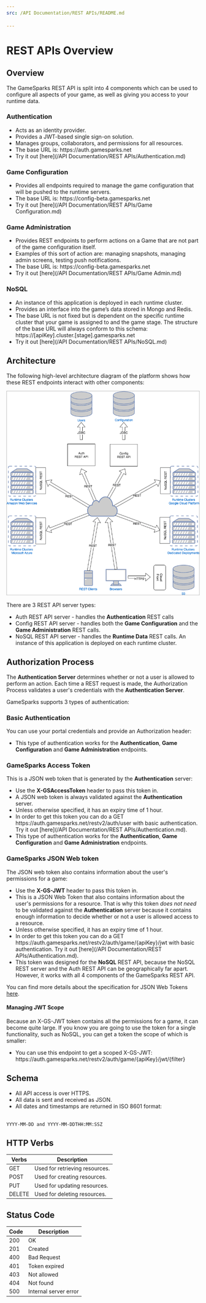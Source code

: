 ```yaml
---
src: /API Documentation/REST APIs/README.md

---
```


# REST APIs Overview

## Overview
The GameSparks REST API is split into 4 components which can be used to configure all aspects of your game, as well as giving you access to your runtime data.

### Authentication
* Acts as an identity provider.
* Provides a JWT-based single sign-on solution.
* Manages groups, collaborators, and permissions for all resources.
* The base URL is: https:<nolink>//auth.gamesparks.net
* Try it out [here](/API Documentation/REST APIs/Authentication.md)

### Game Configuration
* Provides all endpoints required to manage the game configuration that will be pushed to the runtime servers.
* The base URL is: https:<nolink>//config-beta.gamesparks.net
* Try it out [here](/API Documentation/REST APIs/Game Configuration.md)

### Game Administration
* Provides REST endpoints to perform actions on a Game that are not part of the game configuration itself.
* Examples of this sort of action are: managing snapshots, managing admin screens, testing push notifications.
* The base URL is: https:<nolink>//config-beta.gamesparks.net
* Try it out [here](/API Documentation/REST APIs/Game Admin.md)

### NoSQL
* An instance of this application is deployed in each runtime cluster.
* Provides an interface into the game’s data stored in Mongo and Redis.
* The base URL is not fixed but is dependent on the specific runtime cluster that your game is assigned to and the game stage. The structure of the base URL will always conform to this schema: https:<nolink>//[apiKey].cluster.[stage].gamesparks.net
* Try it out [here](/API Documentation/REST APIs/NoSQL.md)

## Architecture

The following high-level architecture diagram of the platform shows how these REST endpoints interact with other components:

![](img/RESTAPI/NewArch.png)

There are 3 REST API server types:
* Auth REST API server - handles the **Authentication** REST calls
* Config REST API server - handles both the **Game Configuration** and the **Game Administration** REST calls.
* NoSQL REST API server - handles the **Runtime Data** REST calls. An instance of this application is deployed on each runtime cluster.

## Authorization Process

The **Authentication Server** determines whether or not a user is allowed to perform an action. Each time a REST request is made, the Authorization Process validates a user's credentials with the **Authentication Server**.

GameSparks supports 3 types of authentication:

### Basic Authentication

You can use your portal credentials and provide an Authorization header:
* This type of authentication works for the **Authentication**, **Game Configuration** and **Game Administration** endpoints.

### GameSparks Access Token

This is a JSON web token that is generated by the **Authentication** server:
* Use the **X-GSAccessToken** header to pass this token in.
* A JSON web token is always validated against the **Authentication** server.
* Unless otherwise specified, it has an expiry time of 1 hour.
* In order to get this token you can do a GET https:<nolink>//auth.gamesparks.net/restv2/auth/user with basic authentication. Try it out [here](/API Documentation/REST APIs/Authentication.md).
* This type of authentication works for the **Authentication**, **Game Configuration** and **Game Administration** endpoints.



### GameSparks JSON Web token

The JSON web token also contains information about the user's permissions for a game:
* Use the **X-GS-JWT** header to pass this token in.
* This is a JSON Web Token that also contains information about the user's permissions for a resource. That is why this token *does not need* to be validated against the **Authentication** server because it contains enough information to decide whether or not a user is allowed access to a resource.
* Unless otherwise specified, it has an expiry time of 1 hour.
* In order to get this token you can do a GET https:<nolink>//auth.gamesparks.net/restv2/auth/game/{apiKey}/jwt with basic authentication. Try it out [here](/API Documentation/REST APIs/Authentication.md).
* This token was designed for the **NoSQL** REST API, because the NoSQL REST server and the Auth REST API can be geographically far apart. However, it works with all 4 components of the GameSparks REST API.

You can find more details about the specification for JSON Web Tokens [here](https://jwt.io/).

#### Managing JWT Scope

Because an X-GS-JWT token contains all the permissions for a game, it can become quite large. If you know you are going to use the token for a single functionality, such as NoSQL, you can get a token the scope of which is smaller:
* You can use this endpoint to get a scoped X-GS-JWT:
https:<nolink>//auth.gamesparks.net/restv2/auth/game/{apiKey}/jwt/{filter}



## Schema

* All API access is over HTTPS.
* All data is sent and received as JSON.
* All dates and timestamps are returned in ISO 8601 format:

```

YYYY-MM-DD and YYYY-MM-DDTHH:MM:SSZ

```

## HTTP Verbs

Verbs  | Description
-----  | -----------
GET    | Used for retrieving resources.
POST   | Used for creating resources.
PUT    | Used for updating resources.
DELETE | Used for deleting resources.

## Status Code

Code | Description
-- | --
200 | OK
201 | Created
400 | Bad Request
401 | Token expired
403 | Not allowed
404 | Not found
500 | Internal server error
